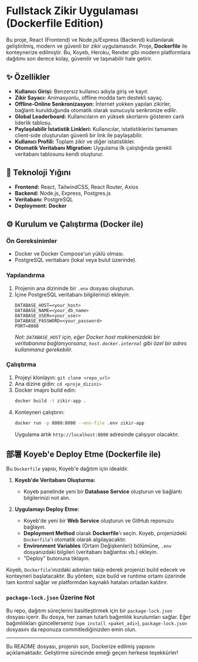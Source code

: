 # Fullstack Zikir Uygulaması (Dockerfile Edition)

Bu proje, React (Frontend) ve Node.js/Express (Backend) kullanılarak geliştirilmiş, modern ve güvenli bir zikir uygulamasıdır. Proje, **Dockerfile** ile konteynerize edilmiştir. Bu, Koyeb, Heroku, Render gibi modern platformlara dağıtımı son derece kolay, güvenilir ve taşınabilir hale getirir.

## ✨ Özellikler

- **Kullanıcı Girişi:** Benzersiz kullanıcı adıyla giriş ve kayıt.
- **Zikir Sayacı:** Animasyonlu, offline modda tam destekli sayaç.
- **Offline-Online Senkronizasyon:** İnternet yokken yapılan zikirler, bağlantı kurulduğunda otomatik olarak sunucuyla senkronize edilir.
- **Global Leaderboard:** Kullanıcıların en yüksek skorlarını gösteren canlı liderlik tablosu.
- **Paylaşılabilir İstatistik Linkleri:** Kullanıcılar, istatistiklerini tamamen client-side oluşturulan güvenli bir link ile paylaşabilir.
- **Kullanıcı Profili:** Toplam zikir ve diğer istatistikler.
- **Otomatik Veritabanı Migration:** Uygulama ilk çalıştığında gerekli veritabanı tablosunu kendi oluşturur.

## 🚀 Teknoloji Yığını

- **Frontend:** React, TailwindCSS, React Router, Axios
- **Backend:** Node.js, Express, Postgres.js
- **Veritabanı:** PostgreSQL
- **Deployment:** **Docker**

## ⚙️ Kurulum ve Çalıştırma (Docker ile)

### Ön Gereksinimler
- Docker ve Docker Compose'un yüklü olması.
- PostgreSQL veritabanı (lokal veya bulut üzerinde).

### Yapılandırma
1. Projenin ana dizininde bir `.env` dosyası oluşturun.
2. İçine PostgreSQL veritabanı bilgilerinizi ekleyin:
   ```
   DATABASE_HOST=<your_host>
   DATABASE_NAME=<your_db_name>
   DATABASE_USER=<your_user>
   DATABASE_PASSWORD=<your_password>
   PORT=8080
   ```
   *Not: `DATABASE_HOST` için, eğer Docker host makinenizdeki bir veritabanına bağlanıyorsanız, `host.docker.internal` gibi özel bir adres kullanmanız gerekebilir.*

### Çalıştırma
1. Projeyi klonlayın: `git clone <repo_url>`
2. Ana dizine gidin: `cd <proje_dizini>`
3. Docker imajını build edin:
   ```bash
   docker build -t zikir-app .
   ```
4. Konteyneri çalıştırın:
   ```bash
   docker run -p 8080:8080 --env-file .env zikir-app
   ```
   Uygulama artık `http://localhost:8080` adresinde çalışıyor olacaktır.

## 部署 Koyeb'e Deploy Etme (Dockerfile ile)

Bu `Dockerfile` yapısı, Koyeb'e dağıtım için idealdir.

1. **Koyeb'de Veritabanı Oluşturma:**
   - Koyeb panelinde yeni bir **Database Service** oluşturun ve bağlantı bilgilerinizi not alın.

2. **Uygulamayı Deploy Etme:**
   - Koyeb'de yeni bir **Web Service** oluşturun ve GitHub reponuzu bağlayın.
   - **Deployment Method** olarak **Dockerfile**'ı seçin. Koyeb, projenizdeki `Dockerfile`'ı otomatik olarak algılayacaktır.
   - **Environment Variables** (Ortam Değişkenleri) bölümüne, `.env` dosyanızdaki bilgileri (veritabanı bağlantısı vb.) ekleyin.
   - "Deploy" butonuna tıklayın.

Koyeb, `Dockerfile`'ınızdaki adımları takip ederek projenizi build edecek ve konteyneri başlatacaktır. Bu yöntem, size build ve runtime ortamı üzerinde tam kontrol sağlar ve platformdan kaynaklı hataları ortadan kaldırır.

### `package-lock.json` Üzerine Not
Bu repo, dağıtım süreçlerini basitleştirmek için bir `package-lock.json` dosyası içerir. Bu dosya, her zaman tutarlı bağımlılık kurulumları sağlar. Eğer bağımlılıkları güncellerseniz (`npm install <paket_adi>`), `package-lock.json` dosyasını da reponuza commitlediğinizden emin olun.

---

Bu README dosyası, projenin son, Dockerize edilmiş yapısını açıklamaktadır. Geliştirme sürecinde emeği geçen herkese teşekkürler!

